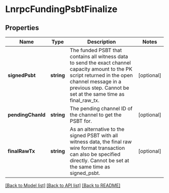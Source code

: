 # LnrpcFundingPsbtFinalize

## Properties
Name | Type | Description | Notes
------------ | ------------- | ------------- | -------------
**signedPsbt** | **string** | The funded PSBT that contains all witness data to send the exact channel capacity amount to the PK script returned in the open channel message in a previous step. Cannot be set at the same time as final_raw_tx. | [optional] 
**pendingChanId** | **string** | The pending channel ID of the channel to get the PSBT for. | [optional] 
**finalRawTx** | **string** | As an alternative to the signed PSBT with all witness data, the final raw wire format transaction can also be specified directly. Cannot be set at the same time as signed_psbt. | [optional] 

[[Back to Model list]](../README.md#documentation-for-models) [[Back to API list]](../README.md#documentation-for-api-endpoints) [[Back to README]](../README.md)



